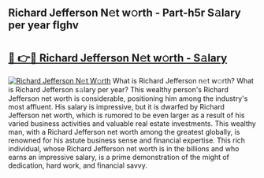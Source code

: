 ## Richard Jefferson N𝚎t w𝚘rth - Part-h5r S𝚊lary per year fIghv

# <h2><a href="http://gc3fkiy.nevu.top/?p=Richard+Jefferson">🔗 👉🔴 Richard Jefferson N𝚎t w𝚘rth - S𝚊lary</a></h2>

[![Richard Jefferson N𝚎t W𝚘rth](https://i.imgur.com/Oavwk0R.jpeg)](http://gc3fkiy.nevu.top/?p=Richard+Jefferson)
What is Richard Jefferson n𝚎t w𝚘rth? What is Richard Jefferson s𝚊lary per year?
This wealthy person's Richard Jefferson net worth is considerable, positioning him among the industry's most affluent. His salary is impressive, but it is dwarfed by Richard Jefferson net worth, which is rumored to be even larger as a result of his varied business activities and valuable real estate investments. This wealthy man, with a Richard Jefferson net worth among the greatest globally, is renowned for his astute business sense and financial expertise. This rich individual, whose Richard Jefferson net worth is in the billions and who earns an impressive salary, is a prime demonstration of the might of dedication, hard work, and financial savvy.
